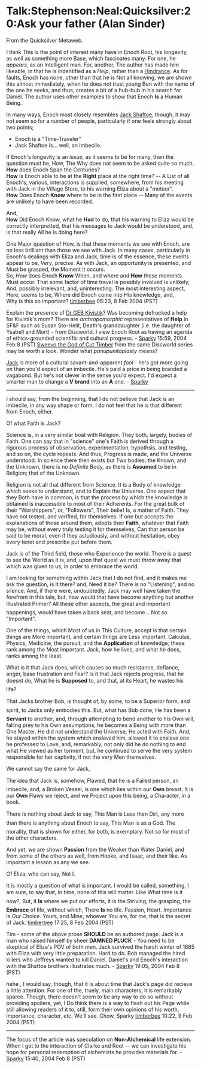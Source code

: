 
# Talk:Stephenson:Neal:Quicksilver:20:Ask your father (Alan Sinder)

From the Quicksilver Metaweb.

I think This is the point of interest many have in Enoch Root, his longevity, as well as something more Base, which fascinates many. For one, he *appears*, as an Intelligent man. For, another, The author has made him likeable, in that he is indentified as a *Help*, rather than a  [Hindrance](/andrew-loeb). As for faults, Enoch has none, other than that he is Not all knowing, we are shown this almost immediately, when he does not trust young Ben with the name of the one he seeks, and thus, creates a bit of a hub-bub in his search for Daniel. The author uses other examples to show that Enoch **Is** a Human Being. 

In many ways, Enoch most closely resembles [Jack Shaftoe](/stephenson-neal-quicksilver-jack-shaftoe), though, it may not seem so for a number of people, particularly if one feels strongly about two points;

* Enoch is a "Time-Traveler"
* Jack Shaftoe is... well, an imbecile.


If Enoch's longevity is an *issue*, as it seems to be for many, then the question must be, How, The Why does not seem to be asked quite so much.   
**How** does Enoch Span the Centuries?   
**How** is Enoch able to be at the **Right** place at the right time? -- A List of all Enoch's, various, interactions is supplied, somewhere, from his meeting with Jack in the Village Store, to his warning Eliza about a "meteor".   
**How** Does Enoch **Know** where to be in the first place -- Many of the events are unlikely to have been recorded. 

And,  
**How** Did Enoch Know, what he **Had** to do, that his warning to Eliza would be correctly interpretted, that his messages to Jack would be understood, and, is that really All he is doing here? 

One Major question of How, is that these moments we see with Enoch, are no less brilliant than those we see with Jack. In many cases, particularly in Enoch's dealings with Eliza and Jack, time is of the essence, these events appear to be, *Very*, precise. As with Jack, an opportunity is presented, and Must be grasped, the Moment it occurs.   
So, *How* does Enoch **Know** When, and where and **How** these moments Must occur. That some factor of time travel is possibly involved is unlikely, And, possibly irrelevant, and, uninteresting. The most interesting aspect, Here, seems to be, Where did Enoch come into His knowledge, and,   
Why is this so important? [timberbee](/user-timberbee) 05:23, 8 Feb 2004 (PST)

 Explain the presence of [Dr GEB Kivistik](/dr-geb-kivistik)? Was becoming defrocked a help for Kivistik's mom? There are *anthropomorphic* representatives of **Help** in SF&F such as Susan Sto-Helit, Death's granddaughter (i.e. the daughter of Ysabell and Mort) - from Discworld. I view Enoch Root as having an agenda of ethics-grounded scientific and cultural progress. - [Sparky](/user-stsparky) 15:59, 2004 Feb 8 (PST)
 [Sweevo the God of Cut Timber](/http-en-wikipedia-org-wiki-sweevo-god-of-cut-timber) from the same Discworld series may be worth a look. Wonder what *panupunitoplasty* means?

 [Jack](/stephenson-neal-quicksilver-jack-shaftoe) is more of a cultural savant-and-apparent *fool* - he's got more going on than you'd expect of an imbecile. He's paid a price in being branded a vagabond. But he's not clever in the sense you'd expect. I'd expect a smarter man to change a **V brand** into an **A** one. - [Sparky](/user-stsparky)



---


I should say, from the beginning, that I do not believe that Jack is an imbecile, in any way shape or form. I do not feel that he is that different from Enoch, either. 

Of what Faith is Jack?

Science is, in a very similar boat with Religion. They both, largely, bodies of Faith. One can say that in "science" one's Faith is derived through a rigorous process of observation, experimentation, hypothsis, and testing, and so on, the cycle repeats. And thus, Progress is made, and the Universe understood. In science there then exists but Two bodies; the Known, and the Unknown, there is no *Definite* Body, as there is **Assumed** to be in Religion; that of the Unknown.

Religion is not all that different from Science. It is a Body of knowledge which seeks to understand, and to Explain the Universe. One aspect that they Both have in common, is that the process by which the knowledge is obtained is inaccessible to most of their Adherents. For the great bulk of their "Worshippers", or, "Followers", Their belief Is, a matter of Faith. They have not tested, and verified, for themselves. If one but accepts the explanations of those around them, adopts their **Faith**, whatever that Faith may be, without every truly testing it for themselves, Can that person be said to be moral, even if they astudiously, and without hesitation, obey every tenet and prescribe put before them. 

Jack is of the Third field, those who Experience the world.
There is a quest to see the World as it is, and, upon that quest we must throw away that which was given to us, in order to embrace the world. 

I am looking for something within Jack that I do not find, and it makes me ask the question, is it there? and, Need it be? There is no "Listening", and no silence. And, if there were, undoubtedly, Jack may well have taken the forefront in this tale, but, how would that have become anything but another Illustrated Primer? All these other aspects, the great and important happenings, would have taken a back seat, and become... Not so "Important". 

One of the things, which Most of us in This Culture, accept is that certain things are More important, and certain things are Less important. Calculus, Physics, Medicine, the pursuit, and the **Application** of knowledge; these rank among the Most important. Jack, how he lives, and what he does, ranks among the least.

What is it that Jack does, which causes so much resistance, defiance, anger, base frustration and Fear? Is it that Jack rejects progress, that he doesnt do, What he is **Supposed** to, and that, at its Heart, he wastes his life?

That Jacks brother Bob, is thought of, by some, to be a Superior form, and spirit, to Jacks only embodies this. But, what has Bob done; He has been a **Servant** to another, and, through attempting to bend another to his Own will, falling prey to his Own assumptions, he becomes a Being with more than One Master. He did not understand the Universe, He acted with Faith. And, he stayed within the system which enslaved him, allowed it to enslave one he professed to Love, and, remarkably, not only did he do nothing to end what He viewed as her torment, but, he continued to serve the very system responsible for her captivity, if not the very Men themselves.

We cannot say the same for Jack, 

The idea that Jack is, somehow, Flawed, that he is a Failed person, an imbecile, and, a Broken Vessel, is one which lies within our **Own** breast. It is our **Own** Flaws we reject, and we Project upon this being, a Character, in a book.

There is nothing about Jack to say, This Man is Less than Dirt, any more than there is anything about Enoch to say, This Man is as a God. The morality, that is shown for either, for both, is exemplary. Not so for most of the other characters. 

And yet, we are shown **Passion** from the Weaker than Water Daniel, and from some of the others as well, from Hooke, and Isaac, and their like. As important a lesson as any we see.

Of Eliza, who can say, Not I.

It is mostly a question of what is important. I would be called, something, I am sure, to say that, in time, none of this will matter. Like What time is it now?, But, it **Is** where we put our efforts, it is the Striving, the grasping, the **Embrace** of life, without which, There **Is** no life. Passion, Heart. Importance is *Our* Choice. Yours, and Mine, whoever You are, for me, that is the secret of Jack. [timberbee](/user-timberbee) 17:25, 8 Feb 2004 (PST) 

 Tim - some of the above prose **SHOULD** be an authored page. Jack is a man who raised himself by sheer **DAMNED PLUCK** - You need to be skeptical of Eliza's POV of both men. Jack survived the harsh winter of 1685 with Eliza with very little preparation. Hard to do. Bob managed the hired killers who Jeffreys wanted to kill Daniel. Daniel's and Enoch's interaction with the Shaftoe brothers illustrates much. - [Sparky](/user-stsparky) 19:05, 2004 Feb 8 (PST)

hehe , I would say, though, that it Is about time that Jack's page did recieve a little attention. For one of the, truely, main characters, it is remarkably sparce. Though, there doesn't seem to be any way to do so without providing spoilers, yet, I Do think there is a way to flesh out his Page while still allowing readers of it to, still, form their own opinions of his worth, importance, character, etc. We'll see. Chow, Sparky [timberbee](/user-timberbee) 10:22, 9 Feb 2004 (PST)



---


The focus of the article was speculation on **Non-Alchemical** life extension. When I get to the interaction of Clarke and Root -- we can investigate his hope for personal redemption of alchemists he provides materials for. - [Sparky](/user-stsparky) 15:40, 2004 Feb 8 (PST)
